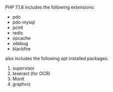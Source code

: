 PHP 7.1.8
includes the following extensions:

- pdo
- pdo-mysql
- pcntl
- redis
- opcache
- xdebug
- blackfire

also includes the following apt installed packages:

1. supervisor
2. teseract (for OCR)
3. Monit
4. graphviz